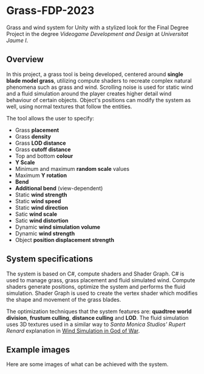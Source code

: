 # Grass-FDP-2023
Grass and wind system for Unity with a stylized look for the Final Degree Project in the degree *Videogame Development and Design* at *Universitat Jaume I*.

## Overview

In this project, a grass tool is being developed, centered around **single blade model grass**, utilizing compute shaders to recreate complex natural phenomena such as grass and wind. Scrolling noise is used for static wind and a fluid simulation around the player creates higher detail wind behaviour of certain objects. Object's positions can modify the system as well, using normal textures that follow the entities.

The tool allows the user to specify:

 -  Grass **placement**
 - Grass **density**
 - Grass **LOD distance**
 - Grass **cutoff distance**
 - Top and bottom **colour**
 - **Y Scale**
 -  Minimum and maximum **random scale** values
 - Maximum **Y rotation**
 - **Bend**
 - **Additional bend** (view-dependent)
 - Static **wind strength**
 - Static **wind speed**
 - Static **wind direction**
 - Satic **wind scale**
 - Satic **wind distortion**
 - Dynamic **wind simulation volume**
 - Dynamic **wind strength**
 - Object **position displacement strength**

## System specifications
The system is based on C#, compute shaders and Shader Graph. C# is used to manage grass, grass placement and fluid simulated wind. Compute shaders generate positions, optimize the system and performs the fluid simulation. Shader Graph is used to create the vertex shader which modifies the shape and movement of the grass blades.

The optimization techniques that the system features are: **quadtree world division**, **frustum culling**, **distance culling** and **LOD**. The fluid simulation uses 3D textures used in a similar way to *Santa Monica Studios' Rupert Renard* explanation in [Wind Simulation in God of War](https://www.youtube.com/watch?v=dDgyBKkSf7A&t=1531s&ab_channel=GDC).

## Example images
Here are some images of what can be achieved with the system.


